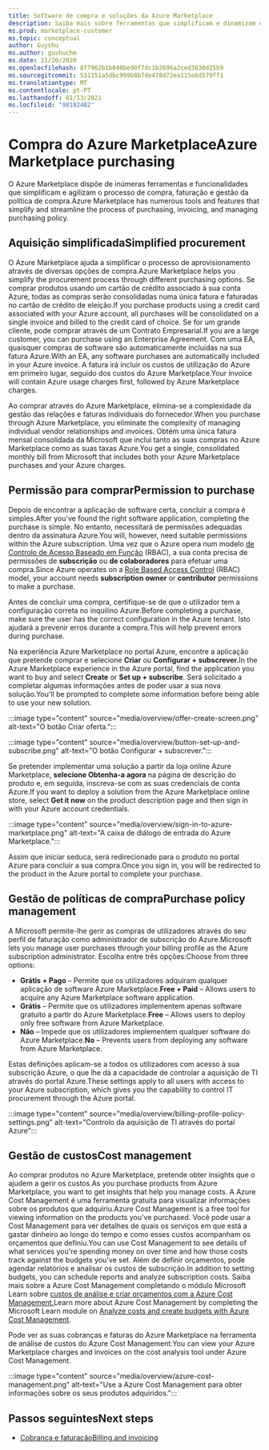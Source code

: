 ```yaml
---
title: Software de compra e soluções da Azure Marketplace
description: Saiba mais sobre ferramentas que simplificam e dinamizam compras e gestão de software no Azure Marketplace.
ms.prod: marketplace-customer
ms.topic: conceptual
author: Guyshu
ms.author: gushuchm
ms.date: 11/20/2020
ms.openlocfilehash: 8f7962b1b040be90f7dc1b2696a2ced3830d25b9
ms.sourcegitcommit: 531151a5dbc999b8b7de478d72ea115e6d579ff1
ms.translationtype: MT
ms.contentlocale: pt-PT
ms.lasthandoff: 01/13/2021
ms.locfileid: "98182482"
---
```

# <a name="azure-marketplace-purchasing"></a><span data-ttu-id="6edbd-103">Compra do Azure Marketplace</span><span class="sxs-lookup"><span data-stu-id="6edbd-103">Azure Marketplace purchasing</span></span>

<span data-ttu-id="6edbd-104">O Azure Marketplace dispõe de inúmeras ferramentas e funcionalidades que simplificam e agilizam o processo de compra, faturação e gestão da política de compra.</span><span class="sxs-lookup"><span data-stu-id="6edbd-104">Azure Marketplace has numerous tools and features that simplify and streamline the process of purchasing, invoicing, and managing purchasing policy.</span></span>

## <a name="simplified-procurement"></a><span data-ttu-id="6edbd-105">Aquisição simplificada</span><span class="sxs-lookup"><span data-stu-id="6edbd-105">Simplified procurement</span></span>

<span data-ttu-id="6edbd-106">O Azure Marketplace ajuda a simplificar o processo de aprovisionamento através de diversas opções de compra.</span><span class="sxs-lookup"><span data-stu-id="6edbd-106">Azure Marketplace helps you simplify the procurement process through different purchasing options.</span></span> <span data-ttu-id="6edbd-107">Se comprar produtos usando um cartão de crédito associado à sua conta Azure, todas as compras serão consolidadas numa única fatura e faturadas no cartão de crédito de eleição.</span><span class="sxs-lookup"><span data-stu-id="6edbd-107">If you purchase products using a credit card associated with your Azure account, all purchases will be consolidated on a single invoice and billed to the credit card of choice.</span></span> <span data-ttu-id="6edbd-108">Se for um grande cliente, pode comprar através de um Contrato Empresarial.</span><span class="sxs-lookup"><span data-stu-id="6edbd-108">If you are a large customer, you can purchase using an Enterprise Agreement.</span></span> <span data-ttu-id="6edbd-109">Com uma EA, quaisquer compras de software são automaticamente incluídas na sua fatura Azure.</span><span class="sxs-lookup"><span data-stu-id="6edbd-109">With an EA, any software purchases are automatically included in your Azure invoice.</span></span> <span data-ttu-id="6edbd-110">A fatura irá incluir os custos de utilização do Azure em primeiro lugar, seguido dos custos do Azure Marketplace.</span><span class="sxs-lookup"><span data-stu-id="6edbd-110">Your invoice will contain Azure usage charges first, followed by Azure Marketplace charges.</span></span>

<span data-ttu-id="6edbd-111">Ao comprar através do Azure Marketplace, elimina-se a complexidade da gestão das relações e faturas individuais do fornecedor.</span><span class="sxs-lookup"><span data-stu-id="6edbd-111">When you purchase through Azure Marketplace, you eliminate the complexity of managing individual vendor relationships and invoices.</span></span> <span data-ttu-id="6edbd-112">Obtém uma única fatura mensal consolidada da Microsoft que inclui tanto as suas compras no Azure Marketplace como as suas taxas Azure.</span><span class="sxs-lookup"><span data-stu-id="6edbd-112">You get a single, consolidated monthly bill from Microsoft that includes both your Azure Marketplace purchases and your Azure charges.</span></span>

## <a name="permission-to-purchase"></a><span data-ttu-id="6edbd-113">Permissão para comprar</span><span class="sxs-lookup"><span data-stu-id="6edbd-113">Permission to purchase</span></span>

<span data-ttu-id="6edbd-114">Depois de encontrar a aplicação de software certa, concluir a compra é simples.</span><span class="sxs-lookup"><span data-stu-id="6edbd-114">After you've found the right software application, completing the purchase is simple.</span></span> <span data-ttu-id="6edbd-115">No entanto, necessitará de permissões adequadas dentro da assinatura Azure.</span><span class="sxs-lookup"><span data-stu-id="6edbd-115">You will, however, need suitable permissions within the Azure subscription.</span></span> <span data-ttu-id="6edbd-116">Uma vez que o Azure opera num modelo [de Controlo de Acesso Baseado em Função](/azure/role-based-access-control/overview) (RBAC), a sua conta precisa de permissões de **subscrição** ou **de colaboradores** para efetuar uma compra.</span><span class="sxs-lookup"><span data-stu-id="6edbd-116">Since Azure operates on a [Role Based Access Control](/azure/role-based-access-control/overview) (RBAC) model, your account needs **subscription owner** or **contributor** permissions to make a purchase.</span></span>

<span data-ttu-id="6edbd-117">Antes de concluir uma compra, certifique-se de que o utilizador tem a configuração correta no inquilino Azure.</span><span class="sxs-lookup"><span data-stu-id="6edbd-117">Before completing a purchase, make sure the user has the correct configuration in the Azure tenant.</span></span> <span data-ttu-id="6edbd-118">Isto ajudará a prevenir erros durante a compra.</span><span class="sxs-lookup"><span data-stu-id="6edbd-118">This will help prevent errors during purchase.</span></span>

<span data-ttu-id="6edbd-119">Na experiência Azure Marketplace no portal Azure, encontre a aplicação que pretende comprar e selecione **Criar** ou **Configurar + subscrever.**</span><span class="sxs-lookup"><span data-stu-id="6edbd-119">In the Azure Marketplace experience in the Azure portal, find the application you want to buy and select **Create** or **Set up + subscribe**.</span></span> <span data-ttu-id="6edbd-120">Será solicitado a completar algumas informações antes de poder usar a sua nova solução.</span><span class="sxs-lookup"><span data-stu-id="6edbd-120">You'll be prompted to complete some information before being able to use your new solution.</span></span>

:::image type="content" source="media/overview/offer-create-screen.png" alt-text="O botão Criar oferta.":::

:::image type="content" source="media/overview/button-set-up-and-subscribe.png" alt-text="O botão Configurar + subscrever.":::

<span data-ttu-id="6edbd-123">Se pretender implementar uma solução a partir da loja online Azure Marketplace, **selecione Obtenha-a agora** na página de descrição do produto e, em seguida, inscreva-se com as suas credenciais de conta Azure.</span><span class="sxs-lookup"><span data-stu-id="6edbd-123">If you want to deploy a solution from the Azure Marketplace online store, select **Get it now** on the product description page and then sign in with your Azure account credentials.</span></span>

:::image type="content" source="media/overview/sign-in-to-azure-marketplace.png" alt-text="A caixa de diálogo de entrada do Azure Marketplace.":::

<span data-ttu-id="6edbd-125">Assim que iniciar seduca, será redirecionado para o produto no portal Azure para concluir a sua compra.</span><span class="sxs-lookup"><span data-stu-id="6edbd-125">Once you sign in, you will be redirected to the product in the Azure portal to complete your purchase.</span></span>

## <a name="purchase-policy-management"></a><span data-ttu-id="6edbd-126">Gestão de políticas de compra</span><span class="sxs-lookup"><span data-stu-id="6edbd-126">Purchase policy management</span></span>

<span data-ttu-id="6edbd-127">A Microsoft permite-lhe gerir as compras de utilizadores através do seu perfil de faturação como administrador de subscrição do Azure.</span><span class="sxs-lookup"><span data-stu-id="6edbd-127">Microsoft lets you manage user purchases through your billing profile as the Azure subscription administrator.</span></span> <span data-ttu-id="6edbd-128">Escolha entre três opções:</span><span class="sxs-lookup"><span data-stu-id="6edbd-128">Choose from three options:</span></span>

- <span data-ttu-id="6edbd-129">**Grátis + Pago** – Permite que os utilizadores adquiram qualquer aplicação de software Azure Marketplace.</span><span class="sxs-lookup"><span data-stu-id="6edbd-129">**Free + Paid** – Allows users to acquire any Azure Marketplace software application.</span></span>
- <span data-ttu-id="6edbd-130">**Grátis** – Permite que os utilizadores implementem apenas software gratuito a partir do Azure Marketplace.</span><span class="sxs-lookup"><span data-stu-id="6edbd-130">**Free** – Allows users to deploy only free software from Azure Marketplace.</span></span>
- <span data-ttu-id="6edbd-131">**Não** – Impede que os utilizadores implementem qualquer software do Azure Marketplace.</span><span class="sxs-lookup"><span data-stu-id="6edbd-131">**No** – Prevents users from deploying any software from Azure Marketplace.</span></span>

<span data-ttu-id="6edbd-132">Estas definições aplicam-se a todos os utilizadores com acesso à sua subscrição Azure, o que lhe dá a capacidade de controlar a aquisição de TI através do portal Azure.</span><span class="sxs-lookup"><span data-stu-id="6edbd-132">These settings apply to all users with access to your Azure subscription, which gives you the capability to control IT procurement through the Azure portal.</span></span>

:::image type="content" source="media/overview/billing-profile-policy-settings.png" alt-text="Controlo da aquisição de TI através do portal Azure":::

## <a name="cost-management"></a><span data-ttu-id="6edbd-134">Gestão de custos</span><span class="sxs-lookup"><span data-stu-id="6edbd-134">Cost management</span></span>

<span data-ttu-id="6edbd-135">Ao comprar produtos no Azure Marketplace, pretende obter insights que o ajudem a gerir os custos.</span><span class="sxs-lookup"><span data-stu-id="6edbd-135">As you purchase products from Azure Marketplace, you want to get insights that help you manage costs.</span></span> <span data-ttu-id="6edbd-136">A Azure Cost Management é uma ferramenta gratuita para visualizar informações sobre os produtos que adquiriu.</span><span class="sxs-lookup"><span data-stu-id="6edbd-136">Azure Cost Management is a free tool for viewing information on the products you've purchased.</span></span> <span data-ttu-id="6edbd-137">Você pode usar a Cost Management para ver detalhes de quais os serviços em que está a gastar dinheiro ao longo do tempo e como esses custos acompanham os orçamentos que definiu.</span><span class="sxs-lookup"><span data-stu-id="6edbd-137">You can use Cost Management to see details of what services you're spending money on over time and how those costs track against the budgets you've set.</span></span> <span data-ttu-id="6edbd-138">Além de definir orçamentos, pode agendar relatórios e analisar os custos de subscrição.</span><span class="sxs-lookup"><span data-stu-id="6edbd-138">In addition to setting budgets, you can schedule reports and analyze subscription costs.</span></span> <span data-ttu-id="6edbd-139">Saiba mais sobre a Azure Cost Management completando o módulo Microsoft Learn sobre [custos de análise e criar orçamentos com a Azure Cost Management.](/learn/modules/analyze-costs-create-budgets-azure-cost-management/)</span><span class="sxs-lookup"><span data-stu-id="6edbd-139">Learn more about Azure Cost Management by completing the Microsoft Learn module on [Analyze costs and create budgets with Azure Cost Management](/learn/modules/analyze-costs-create-budgets-azure-cost-management/).</span></span>

<span data-ttu-id="6edbd-140">Pode ver as suas cobranças e faturas do Azure Marketplace na ferramenta de análise de custos do Azure Cost Management.</span><span class="sxs-lookup"><span data-stu-id="6edbd-140">You can view your Azure Marketplace charges and invoices on the cost analysis tool under Azure Cost Management.</span></span>

:::image type="content" source="media/overview/azure-cost-management.png" alt-text="Use a Azure Cost Management para obter informações sobre os seus produtos adquiridos.":::

## <a name="next-steps"></a><span data-ttu-id="6edbd-142">Passos seguintes</span><span class="sxs-lookup"><span data-stu-id="6edbd-142">Next steps</span></span>

- [<span data-ttu-id="6edbd-143">Cobrança e faturação</span><span class="sxs-lookup"><span data-stu-id="6edbd-143">Billing and invoicing</span></span>](billing-invoicing.md)